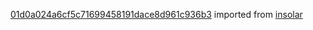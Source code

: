 [01d0a024a6cf5c71699458191dace8d961c936b3](https://github.com/insolar/insolar/commit/01d0a024a6cf5c71699458191dace8d961c936b3) imported from [insolar](https://github.com/insolar/insolar)
